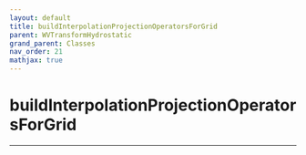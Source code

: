 ```yaml
---
layout: default
title: buildInterpolationProjectionOperatorsForGrid
parent: WVTransformHydrostatic
grand_parent: Classes
nav_order: 21
mathjax: true
---
```


#  buildInterpolationProjectionOperatorsForGrid




---

